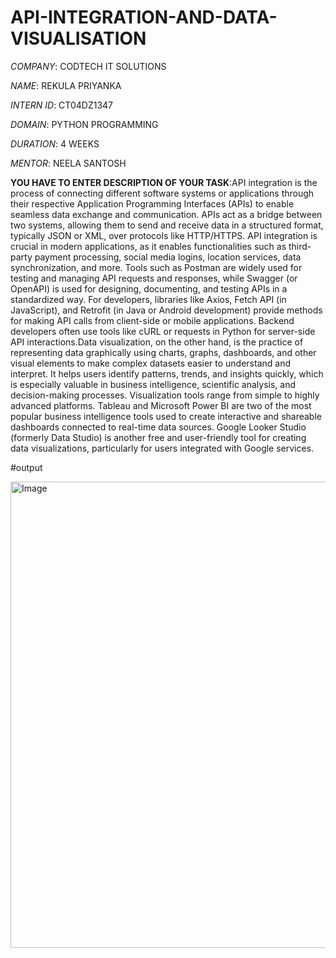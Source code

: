 # API-INTEGRATION-AND-DATA-VISUALISATION

*COMPANY*:  CODTECH IT SOLUTIONS

*NAME*: REKULA PRIYANKA

*INTERN ID*: CT04DZ1347

*DOMAIN*: PYTHON PROGRAMMING 

*DURATION*: 4 WEEKS

*MENTOR*:  NEELA SANTOSH

**YOU HAVE TO ENTER DESCRIPTION  OF YOUR TASK**:API integration is the process of connecting different software systems or applications through their respective Application Programming Interfaces (APIs) to enable seamless data exchange and communication. APIs act as a bridge between two systems, allowing them to send and receive data in a structured format, typically JSON or XML, over protocols like HTTP/HTTPS. API integration is crucial in modern applications, as it enables functionalities such as third-party payment processing, social media logins, location services, data synchronization, and more. Tools such as Postman are widely used for testing and managing API requests and responses, while Swagger (or OpenAPI) is used for designing, documenting, and testing APIs in a standardized way. For developers, libraries like Axios, Fetch API (in JavaScript), and Retrofit (in Java or Android development) provide methods for making API calls from client-side or mobile applications. Backend developers often use tools like cURL or requests in Python for server-side API interactions.Data visualization, on the other hand, is the practice of representing data graphically using charts, graphs, dashboards, and other visual elements to make complex datasets easier to understand and interpret. It helps users identify patterns, trends, and insights quickly, which is especially valuable in business intelligence, scientific analysis, and decision-making processes. Visualization tools range from simple to highly advanced platforms. Tableau and Microsoft Power BI are two of the most popular business intelligence tools used to create interactive and shareable dashboards connected to real-time data sources. Google Looker Studio (formerly Data Studio) is another free and user-friendly tool for creating data visualizations, particularly for users integrated with Google services.

#output

<img width="1351" height="746" alt="Image" src="https://github.com/user-attachments/assets/6155b841-a5ac-428d-a960-6582c5502503" />
